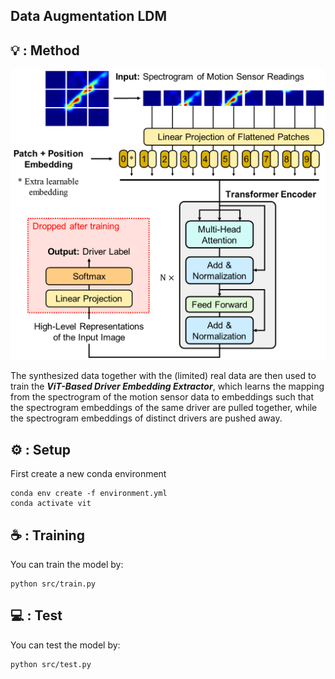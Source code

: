 ## Data Augmentation LDM

## 💡 : Method
<div align="center">
<img width="600" alt="image" src="./figs/vit.png">
</div>

The synthesized data together with the (limited) real data are then used to train the ***ViT-Based Driver Embedding Extractor***, which learns the mapping from the spectrogram of the motion sensor data to embeddings such that the spectrogram embeddings of the same driver are pulled together, while the spectrogram embeddings of distinct drivers are pushed away.

## ⚙ : Setup
First create a new conda environment

    conda env create -f environment.yml
    conda activate vit

## ☕️ : Training
You can train the model by:

    python src/train.py

## 💻 : Test
You can test the model by:

    python src/test.py
